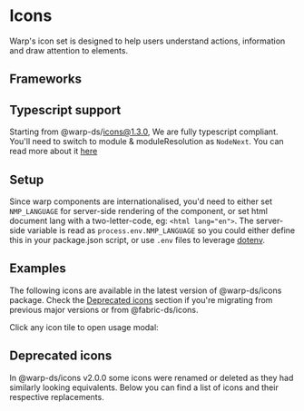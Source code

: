 <script setup>
  import Vue from './vue.md';
  import Elements from './elements.md';
  import React from './react.md';
  import OtherTable from '../../.vitepress/OtherTable.vue';

  const deprecatedIcons = [
  { old: 'AlertWarning', new: 'Warning' },
  { old: 'AlertError', new: 'Error' },
  { old: 'AlertSuccess', new: 'Success' },
  { old: 'AlertInfo', new: 'Info' },
  { old: 'BankId', new: 'BankIdNo' },
  { old: 'BankIdent', new: 'CheckShield' },
  { old: 'Car42', new: 'Minivan' },
  { old: 'Favorite', new: 'Heart' },
  { old: 'File', new: 'FileAdd' },
  { old: 'Honk42', new:'HonkLight' },
  { old: 'Market', new: 'Sofa' },
  { old: 'Nettbil42', new:'NettbilLight' },
  { old: 'RatingEmpty', new:'StarEmpty' },
  { old: 'RatingFull', new:'StarFull' },
  { old: 'RatingHalf', new:'StarHalf' },
  { old: 'Paw16', new:'AnimalPaw' },
  { old: 'Paw24', new:'AnimalPaw' },
  { old: 'Paw32', new:'AnimalPaw' },
  { old: 'PhoneNew', new:'Phone' },
  { old: 'TableSortUp', new:'ArrowUp' },
  { old: 'TableSortDown', new:'ArrowDown' },
  { old: 'TorgetBrowser', new:'Browser' },
  { old: 'TorgetDelivery', new:'Delivery' },
  { old: 'TorgetHeadset', new:'Headset' },
  { old: 'TorgetLamp', new:'Lamp' },
  { old: 'TorgetShipping', new:'Shipping' },
  { old: 'TorgetUsers', new:'UserGroup' },
  { old: 'TorgetVerified', new:'Verified' },
  { old: 'TorgetShopping', new:'ShoppingCart' },
  { old: 'TorgetMixer', new:'Mixer' },
  { old: 'Triangle', new:'Warning' },
  { old: 'TableInfo', new:'Info' },
]
</script>

# Icons

Warp's icon set is designed to help users understand actions, information and draw attention to elements.

<components-status react='released' vue='released' elements='released' />

<component-questions />

## Frameworks

<tabs-content>
  <template #react>
   <react />
  </template>
  <template #vue>
    <vue />
  </template>
  <template #elements>
    <elements />
  </template>
</tabs-content>

## Typescript support

Starting from @warp-ds/icons@1.3.0, We are fully typescript compliant. You'll need to switch to module & moduleResolution as `NodeNext`. You can read more about it [here](https://www.typescriptlang.org/docs/handbook/modules/reference.html#node16-nodenext)


## Setup

Since warp components are internationalised, you'd need to either set `NMP_LANGUAGE` for server-side rendering of the component, or set html document lang with a two-letter-code, eg: `<html lang="en">`. The server-side variable is read as `process.env.NMP_LANGUAGE` so you could either define this in your package.json script, or use `.env` files to leverage [dotenv](https://github.com/motdotla/dotenv).

## Examples

The following icons are available in the latest version of @warp-ds/icons package. Check the [Deprecated icons](/components/icons/#deprecated-icons) section if you're migrating from previous major versions or from @fabric-ds/icons.

Click any icon tile to open usage modal:
<icon-example />

## Deprecated icons

In @warp-ds/icons v2.0.0 some icons were renamed or deleted as they had similarly looking equivalents. Below you can find a list of icons and their respective replacements.

<other-table :headers="['Old icon', 'New icon']" :data="deprecatedIcons" />

<style>
  .docs-table p {
      margin: 0;
  }
</style>
